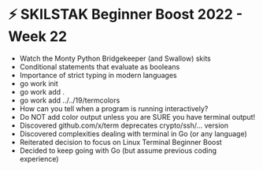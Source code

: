 # ⚡ SKILSTAK Beginner Boost 2022 - Week 22

* Watch the Monty Python Bridgekeeper (and Swallow) skits
* Conditional statements that evaluate as booleans
* Importance of strict typing in modern languages
* go work init
* go work add .
* go work add ../../19/termcolors
* How can you tell when a program is running interactively?
* Do NOT add color output unless you are SURE you have terminal output!
* Discovered github.com/x/term deprecates crypto/ssh/... version
* Discovered complexities dealing with terminal in Go (or any language)
* Reiterated decision to focus on Linux Terminal Beginner Boost
* Decided to keep going with Go (but assume previous coding experience)
